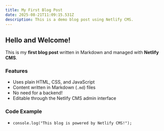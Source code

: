 ```yaml
---
title: My First Blog Post
date: 2025-08-21T11:09:15.531Z
description: This is a demo blog post using Netlify CMS.
---
```

## Hello and Welcome!

This is my **first blog post** written in Markdown and managed with **Netlify CMS**.

### Features

* Uses plain HTML, CSS, and JavaScript
* Content written in Markdown (`.md`) files
* No need for a backend!
* Editable through the Netlify CMS admin interface

### Code Example

* ```
  console.log("This blog is powered by Netlify CMS!");
  ```